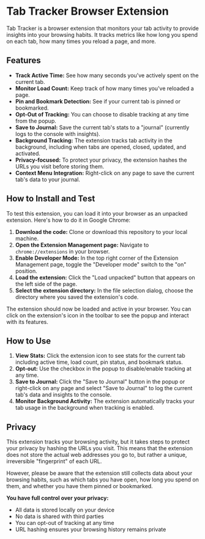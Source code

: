 # Tab Tracker Browser Extension

Tab Tracker is a browser extension that monitors your tab activity to provide insights into your browsing habits. It tracks metrics like how long you spend on each tab, how many times you reload a page, and more.

## Features

*   **Track Active Time:** See how many seconds you've actively spent on the current tab.
*   **Monitor Load Count:** Keep track of how many times you've reloaded a page.
*   **Pin and Bookmark Detection:** See if your current tab is pinned or bookmarked.
*   **Opt-Out of Tracking:** You can choose to disable tracking at any time from the popup.
*   **Save to Journal:** Save the current tab's stats to a "journal" (currently logs to the console with insights).
*   **Background Tracking:** The extension tracks tab activity in the background, including when tabs are opened, closed, updated, and activated.
*   **Privacy-focused:** To protect your privacy, the extension hashes the URLs you visit before storing them.
*   **Context Menu Integration:** Right-click on any page to save the current tab's data to your journal.

## How to Install and Test

To test this extension, you can load it into your browser as an unpacked extension. Here's how to do it in Google Chrome:

1.  **Download the code:** Clone or download this repository to your local machine.
2.  **Open the Extension Management page:** Navigate to `chrome://extensions` in your browser.
3.  **Enable Developer Mode:** In the top right corner of the Extension Management page, toggle the "Developer mode" switch to the "on" position.
4.  **Load the extension:** Click the "Load unpacked" button that appears on the left side of the page.
5.  **Select the extension directory:** In the file selection dialog, choose the directory where you saved the extension's code.

The extension should now be loaded and active in your browser. You can click on the extension's icon in the toolbar to see the popup and interact with its features.

## How to Use

1. **View Stats:** Click the extension icon to see stats for the current tab including active time, load count, pin status, and bookmark status.
2. **Opt-out:** Use the checkbox in the popup to disable/enable tracking at any time.
3. **Save to Journal:** Click the "Save to Journal" button in the popup or right-click on any page and select "Save to Journal" to log the current tab's data and insights to the console.
4. **Monitor Background Activity:** The extension automatically tracks your tab usage in the background when tracking is enabled.

## Privacy

This extension tracks your browsing activity, but it takes steps to protect your privacy by hashing the URLs you visit. This means that the extension does not store the actual web addresses you go to, but rather a unique, irreversible "fingerprint" of each URL.

However, please be aware that the extension still collects data about your browsing habits, such as which tabs you have open, how long you spend on them, and whether you have them pinned or bookmarked.

**You have full control over your privacy:**
- All data is stored locally on your device
- No data is shared with third parties
- You can opt-out of tracking at any time
- URL hashing ensures your browsing history remains private
